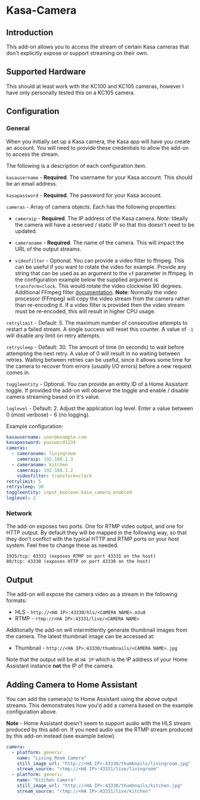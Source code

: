 # Kasa-Camera

## Introduction
This add-on allows you to access the stream of certain Kasa cameras that don't explicitly expose or support streaming on their own.

## Supported Hardware
This should at least work with the KC100 and KC105 cameras, however I have only personally tested this on a KC105 camera.

## Configuration
### General
When you initially set up a Kasa camera, the Kasa app will have you create an account. You will need to provide these credentials to allow the add-on to access the stream.

The following is a description of each configuration item.

`kasausername` - **Required**. The username for your Kasa account. This should be an email address.

`kasapassword` - **Required**. The password for your Kasa account.

`cameras` - Array of camera objects. Each has the following properties:

* `cameraip` - **Required**. The IP address of the Kasa camera. _Note:_ Ideally the camera will have a reserved / static IP so that this doesn't need to be updated.

* `cameraname` - **Required**. The name of the camera. This will impact the URL of the output streams.

* `videofilter` - Optional. You can provide a video filter to ffmpeg. This can be useful if you want to rotate the video for example. Provide any string that can be used as an argument to the `vf` parameter in ffmpeg. In the configuration example below the supplied argument is `transform=clock`. This would rotate the video clockwise 90 degrees. Additional FFmpeg filter [documentation](https://trac.ffmpeg.org/wiki/FilteringGuide). **Note**: Normally the video processor (FFmpeg) will copy the video stream from the camera rather than re-encoding it. If a video filter is provided then the video stream must be re-encoded, this will result in higher CPU usage.

`retrylimit` - Default: 5. The maximum number of consecutive attempts to restart a failed stream. A single success will reset this counter. A value of `-1` will disable any limit on retry attempts.

`retrysleep` - Default: 30. The amount of time (in seconds) to wait before attempting the next retry. A value of 0 will result in no waiting between retries.  Waiting between retries can be useful, since it allows some time for the camera to recover from errors (usually I/O errors) before a new request comes in.

`toggleentity` - Optional. You can provide an entity ID of a Home Assistant toggle. If provided the add-on will observe the toggle and enable / disable camera streaming based on it's value.

`loglevel` - Default: 2. Adjust the application log level. Enter a value between 0 (most verbose) - 6 (no logging).

Example configuration:
``` yaml
kasausername: user@example.com
kasapassword: password1234
cameras:
  - cameraname: livingroom
    cameraip: 192.168.1.3
  - cameraname: kitchen
    cameraip: 192.168.1.2
    videofilter: transform=clock
retrylimit: 5
retrysleep: 30
toggleentity: input_boolean.kasa_camera_enabled
loglevel: 2
```
### Network
The add-on exposes two ports. One for RTMP video output, and one for HTTP output.  By default they will be mapped in the following way, so that they don't conflict with the typical HTTP and RTMP ports on your host system.  Feel free to change these as needed.

```
1935/tcp: 43331 (exposes RTMP on port 43331 on the host)
80/tcp: 43330 (exposes HTTP on port 43330 on the host)
```
## Output
The add-on will expose the camera video as a stream in the following formats:
* HLS - `http://<HA IP>:43330/hls/<CAMERA NAME>.m3u8`
* RTMP - `rtmp://<HA IP>:43331/live/<CAMERA NAME>`

Additonally the add-on will intermittently generate thumbnail images from the camera. The latest thumbnail image can be accessed at:
* Thumbnail - `http://<HA IP>:43330/thumbnails/<CAMERA NAME>.jpg`

Note that the output will be at `HA IP` which is the IP address of your Home Assistant instance **not** the IP of the camera.

## Adding Camera to Home Assistant
You can add the camera(s) to Home Assistant using the above output streams.  This demonstrates how you'd add a camera based on the example configuration above.


**Note** - Home Assistant doesn't seem to support audio with the HLS stream produced by this add-on. If you need audio use the RTMP stream produced by this add-on instead (see example below).

``` yaml
camera:
  - platform: generic
    name: "Living Room Camera"
    still_image_url: "http://<HA IP>:43330/thumbnails/livingroom.jpg"
    stream_source: "rtmp://<HA IP>:43331/live/livingroom"
  - platform: generic
    name: "Kitchen Camera"
    still_image_url: "http://<HA IP>:43330/thumbnails/kitchen.jpg"
    stream_source: "rtmp://<HA IP>:43331/live/kitchen"
```